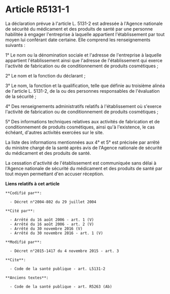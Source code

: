 # Article R5131-1

La déclaration prévue à l'article L. 5131-2 est adressée à l'Agence nationale de sécurité du médicament et des produits de
santé par une personne habilitée à engager l'entreprise à laquelle appartient l'établissement par tout moyen lui conférant
date certaine. Elle comprend les renseignements suivants : 

1° Le nom ou la dénomination sociale et l'adresse de l'entreprise à laquelle appartient l'établissement ainsi que l'adresse
de l'établissement qui exerce l'activité de fabrication ou de conditionnement de produits cosmétiques ; 

2° Le nom et la fonction du déclarant ; 

3° Le nom, la fonction et la qualification, telle que définie au troisième alinéa de l'article L. 5131-2, de la ou des
personnes responsables de l'évaluation de la sécurité ; 

4° Des renseignements administratifs relatifs à l'établissement où s'exerce l'activité de fabrication ou de conditionnement
de produits cosmétiques ; 

5° Des informations techniques relatives aux activités de fabrication et de conditionnement de produits cosmétiques, ainsi
qu'à l'existence, le cas échéant, d'autres activités exercées sur le site. 

La liste des informations mentionnées aux 4° et 5° est précisée par arrêté du ministre chargé de la santé après avis de
l'Agence nationale de sécurité du médicament et des produits de santé. 

La cessation d'activité de l'établissement est communiquée sans délai à l'Agence nationale de sécurité du médicament et des
produits de santé par tout moyen permettant d'en accuser réception.

**Liens relatifs à cet article**

	**Codifié par**:

	  - Décret n°2004-802 du 29 juillet 2004

	**Cité par**:

	  - Arrêté du 16 août 2006 - art. 1 (V)
	  - Arrêté du 16 août 2006 - art. 2 (V)
	  - Arrêté du 30 novembre 2016 (V)
	  - Arrêté du 30 novembre 2016 - art. 1 (V)

	**Modifié par**:

	  - Décret n°2015-1417 du 4 novembre 2015 - art. 3

	**Cite**:

	  - Code de la santé publique - art. L5131-2

	**Anciens textes**:

	  - Code de la santé publique - art. R5263 (Ab)
